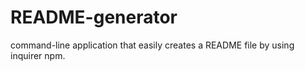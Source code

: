 # README-generator
command-line application that easily creates a README file by using inquirer npm. 
